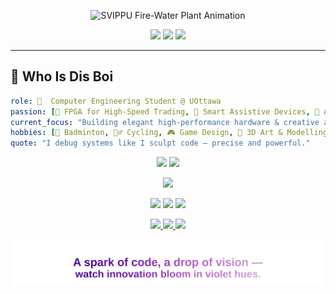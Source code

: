 <p align="center">
  <img src="https://github.com/user-attachments/assets/1fd92587-1932-49a3-98f1-c7c23fcc9312"
       alt="SVIPPU Fire-Water Plant Animation"
       width="1000"/>
</p>

<p align="center">
  <img src="https://komarev.com/ghpvc/?username=svippu&style=for-the-badge&color=7019A4&label=🌌%20PROFILE%20HITS"/>
  <img src="https://img.shields.io/badge/Focus-FPGA⚡AI🔮-9F0162?style=for-the-badge"/>
  <img src="https://img.shields.io/badge/Location-Ottawa_CA-97188A?style=for-the-badge"/>
</p>

---

## 🌌 Who Is Dis Boi
```yaml
role: 🌌  Computer Engineering Student @ UOttawa
passion: [🔮 FPGA for High-Speed Trading, 🦾 Smart Assistive Devices, 🪻 AI/ML Edge Systems]
current_focus: "Building elegant high-performance hardware & creative apps — Smart Cane 🚶‍♂️🌌  & Data Pipelines 🚀"
hobbies: [🪻 Badminton, 🚴‍♂️ Cycling, 🎮 Game Design, 🎨 3D Art & Modelling]
quote: "I debug systems like I sculpt code — precise and powerful."

```
<p align="center"> <img height="180" src="https://github-readme-stats.vercel.app/api?username=svippu&show_icons=true&theme=highcontrast&title_color=FF4500&icon_color=FFD700&bg_color=0D1117&hide_border=true" /> <img height="180" src="https://github-readme-stats.vercel.app/api/top-langs/?username=svippu&layout=compact&theme=highcontrast&title_color=FF4500&bg_color=0D1117&hide_border=true" /> </p>
<p align="center"> <img src="https://skillicons.dev/icons?i=python,java,cpp,linux,aws,docker,kafka,react,matlab,mysql,git,tensorflow,arduino,blender,ps,ai,xd,figma&perline=9" /> </p> 
<p align="center"> <img src="https://img.shields.io/badge/3ds%20Max-7019A4?logo=autodesk&logoColor=white&style=for-the-badge"/> <img src="https://img.shields.io/badge/SketchUp-97188A?logo=sketchup&logoColor=white&style=for-the-badge"/> <img src="https://img.shields.io/badge/Blender-B559C3?logo=blender&logoColor=white&style=for-the-badge"/> 
</p>  <p align="center"> <a href="https://linkedin.com/in/svippu"> <img src="https://img.shields.io/badge/LinkedIn-Connect-7019A4?style=for-the-badge&logo=linkedin"/> </a> <a href="mailto:svippu@example.com"> <img src="https://img.shields.io/badge/Email-Say Hi-9F0162?style=for-the-badge&logo=gmail"/> </a> <a href="https://svippu.github.io"> <img src="https://img.shields.io/badge/Portfolio-Explore-97188A?style=for-the-badge&logo=firefox"/> </a> </p> 
<p align="center">
  <img src="https://raw.githubusercontent.com/svippu/svippu/main/assets/text1.svg"
       alt="A spark of code, a drop of vision — watch innovation bloom in violet hues."
       width="1000"/>
</p>











